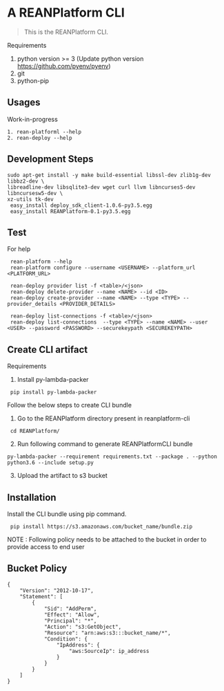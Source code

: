 A REANPlatform CLI
=======================

> This is the REANPlatform CLI.

Requirements
1. python version >= 3 (Update python version https://github.com/pyenv/pyenv)
2. git
3. python-pip

## Usages

Work-in-progress

    1. rean-platforml --help
    2. rean-deploy --help
  
## Development Steps

```
sudo apt-get install -y make build-essential libssl-dev zlib1g-dev libbz2-dev \
libreadline-dev libsqlite3-dev wget curl llvm libncurses5-dev libncursesw5-dev \
xz-utils tk-dev
 easy_install deploy_sdk_client-1.0.6-py3.5.egg
 easy_install REANPlatform-0.1-py3.5.egg
 ```

## Test

For help

```
 rean-platform --help
 rean-platform configure --username <USERNAME> --platform_url <PLATFORM_URL>

 rean-deploy provider list -f <table>/<json>
 rean-deploy delete-provider --name <NAME> --id <ID>
 rean-deploy create-provider --name <NAME> --type <TYPE> --provider_details <PROVIDER_DETAILS>

 rean-deploy list-connections -f <table>/<json>
 rean-deploy list-connections  --type <TYPE> --name <NAME> --user <USER> --password <PASSWORD> --securekeypath <SECUREKEYPATH>
```

## Create CLI artifact
Requirements
1. Install py-lambda-packer
```
 pip install py-lambda-packer
```
Follow the below steps to create CLI bundle
1. Go to the REANPlatform directory present in reanplatform-cli
```
 cd REANPlatform/
```
2. Run following command to generate REANPlatformCLI bundle
```
py-lambda-packer --requirement requirements.txt --package . --python python3.6 --include setup.py
```
3. Upload the artifact to s3 bucket

## Installation
Install the CLI bundle using pip command.
```
 pip install https://s3.amazonaws.com/bucket_name/bundle.zip
```

NOTE : Following policy needs to be attached to the bucket in order to provide access to end user
## Bucket Policy
```
{
    "Version": "2012-10-17",
    "Statement": [
        {
            "Sid": "AddPerm",
            "Effect": "Allow",
            "Principal": "*",
            "Action": "s3:GetObject",
            "Resource": "arn:aws:s3:::bucket_name/*",
            "Condition": {
                "IpAddress": {
                    "aws:SourceIp": ip_address
                }
            }
        }
    ]
}
